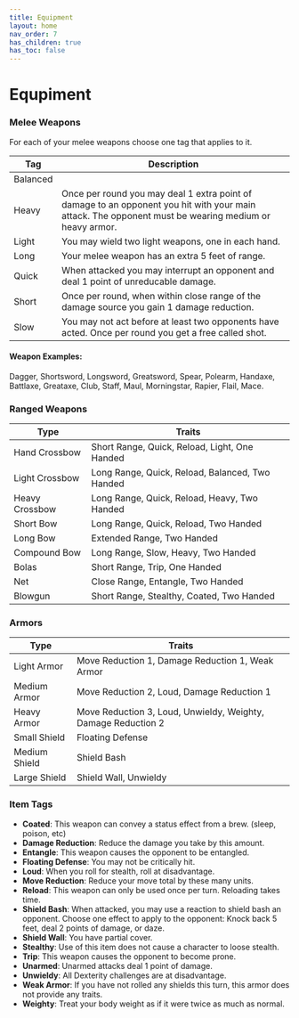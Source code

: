 ```yaml
---
title: Equipment
layout: home
nav_order: 7
has_children: true
has_toc: false
---
```


# Equpiment


### Melee Weapons
For each of your melee weapons choose one tag that applies to it.

| Tag      | Description                                                                                          |
| -------- | ---------------------------------------------------------------------------------------------------- |
| Balanced |                                      |
| Heavy    | Once per round you may deal 1 extra point of damage to an opponent you hit with your main attack.  The opponent must be wearing medium or heavy armor.   |
| Light    | You may wield two light weapons, one in each hand.                                                   |
| Long     | Your melee weapon has an extra 5 feet of range.                                                      |
| Quick    | When attacked you may interrupt an opponent and deal 1 point of unreducable damage.                  |
| Short    | Once per round, when within close range of the damage source you gain 1 damage reduction.            |
| Slow     | You may not act before at least two opponents have acted. Once per round you get a free called shot. |

#### Weapon Examples:
Dagger, Shortsword, Longsword, Greatsword, Spear, Polearm, Handaxe, Battlaxe, Greataxe, Club, Staff, Maul, Morningstar, Rapier, Flail, Mace.


### Ranged Weapons

| Type           | Traits                                          |
| -------------- | ----------------------------------------------- |
| Hand Crossbow  | Short Range, Quick, Reload, Light, One Handed   |
| Light Crossbow | Long Range, Quick, Reload, Balanced, Two Handed |
| Heavy Crossbow | Long Range, Quick, Reload, Heavy, Two Handed    |
| Short Bow      | Long Range, Quick, Reload, Two Handed           |
| Long Bow       | Extended Range, Two Handed                      |
| Compound Bow   | Long Range, Slow, Heavy, Two Handed             |
| Bolas          | Short Range, Trip, One Handed                   |
| Net            | Close Range, Entangle, Two Handed               |
| Blowgun        | Short Range, Stealthy, Coated, Two Handed       |


### Armors

| Type          | Traits                                                                    |
| ------------- | ------------------------------------------------------------------------- |
| Light Armor   | Move Reduction 1, Damage Reduction 1, Weak Armor                          |
| Medium Armor  | Move Reduction 2, Loud, Damage Reduction 1                                |
| Heavy Armor   | Move Reduction 3, Loud, Unwieldy, Weighty, Damage Reduction 2             |
| Small Shield  | Floating Defense                                                          |
| Medium Shield | Shield Bash                                                               |
| Large Shield  | Shield Wall, Unwieldy                                                     |


### Item Tags

* **Coated**:  This weapon can convey a status effect from a brew.  (sleep, poison, etc)
* **Damage Reduction**:  Reduce the damage you take by this amount.
* **Entangle**:  This weapon causes the opponent to be entangled.
* **Floating Defense**:  You may not be critically hit.
* **Loud**:  When you roll for stealth, roll at disadvantage.
* **Move Reduction**:  Reduce your move total by these many units.
* **Reload**:  This weapon can only be used once per turn.  Reloading takes time.
* **Shield Bash**:  When attacked, you may use a reaction to shield bash an opponent.  Choose one effect to apply to the opponent:  Knock back 5 feet, deal 2 points of damage, or daze.
* **Shield Wall**:  You have partial cover.
* **Stealthy**:  Use of this item does not cause a character to loose stealth.
* **Trip**:  This weapon causes the opponent to become prone.
* **Unarmed**:  Unarmed attacks deal 1 point of damage.
* **Unwieldy**:  All Dexterity challenges are at disadvantage.
* **Weak Armor**:  If you have not rolled any shields this turn, this armor does not provide any traits.
* **Weighty**:  Treat your body weight as if it were twice as much as normal.